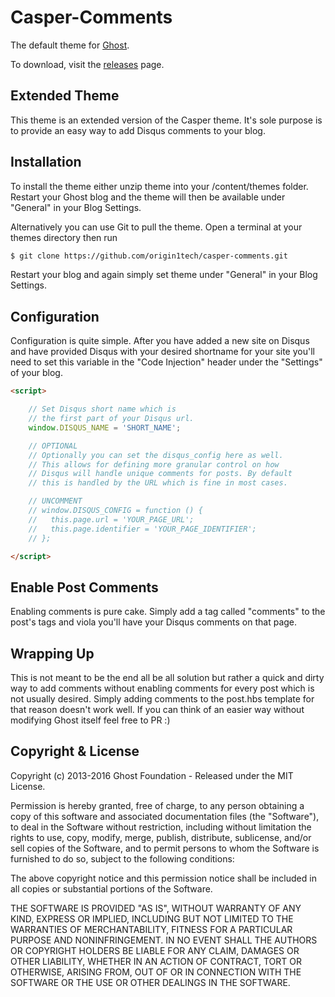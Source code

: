 # Casper-Comments

The default theme for [Ghost](http://github.com/tryghost/ghost/).

To download, visit the [releases](https://github.com/origin1tech/casper-comments/releases) page.

## Extended Theme

This theme is an extended version of the Casper theme. It's sole purpose is to provide an easy way to add Disqus comments to your blog.

## Installation

To install the theme either unzip theme into your /content/themes folder. Restart your Ghost blog and the theme will then be available under "General" in your Blog Settings.

Alternatively you can use Git to pull the theme. Open a terminal at your themes directory then run

```sh
$ git clone https://github.com/origin1tech/casper-comments.git
```
Restart your blog and again simply set theme under "General" in your Blog Settings.

## Configuration

Configuration is quite simple. After you have added a new site on Disqus and have provided Disqus with your desired shortname for your site you'll need to set this variable in the "Code Injection" header under the "Settings" of your blog.

```html
<script>

    // Set Disqus short name which is
    // the first part of your Disqus url.
    window.DISQUS_NAME = 'SHORT_NAME';

    // OPTIONAL
    // Optionally you can set the disqus_config here as well.
    // This allows for defining more granular control on how
    // Disqus will handle unique comments for posts. By default
    // this is handled by the URL which is fine in most cases.

    // UNCOMMENT
    // window.DISQUS_CONFIG = function () {
    //   this.page.url = 'YOUR_PAGE_URL';
    //   this.page.identifier = 'YOUR_PAGE_IDENTIFIER';
    // };

</script>
```

## Enable Post Comments

Enabling comments is pure cake. Simply add a tag called "comments" to the post's tags and viola you'll have your Disqus comments on that page.

## Wrapping Up

This is not meant to be the end all be all solution but rather a quick and dirty way to add comments without enabling comments for every post which is not usually desired. Simply adding comments to the post.hbs template for that reason doesn't work well. If you can think of an easier way without modifying Ghost itself feel free to PR :)

## Copyright & License

Copyright (c) 2013-2016 Ghost Foundation - Released under the MIT License.

Permission is hereby granted, free of charge, to any person obtaining a copy of this software and associated documentation files (the "Software"), to deal in the Software without restriction, including without limitation the rights to use, copy, modify, merge, publish, distribute, sublicense, and/or sell copies of the Software, and to permit persons to whom the Software is furnished to do so, subject to the following conditions:

The above copyright notice and this permission notice shall be included in all copies or substantial portions of the Software.

THE SOFTWARE IS PROVIDED "AS IS", WITHOUT WARRANTY OF ANY KIND, EXPRESS OR IMPLIED, INCLUDING BUT NOT LIMITED TO THE WARRANTIES OF MERCHANTABILITY, FITNESS FOR A PARTICULAR PURPOSE AND
NONINFRINGEMENT. IN NO EVENT SHALL THE AUTHORS OR COPYRIGHT HOLDERS BE LIABLE FOR ANY CLAIM, DAMAGES OR OTHER LIABILITY, WHETHER IN AN ACTION OF CONTRACT, TORT OR OTHERWISE, ARISING FROM, OUT OF OR IN CONNECTION WITH THE SOFTWARE OR THE USE OR OTHER DEALINGS IN THE SOFTWARE.
